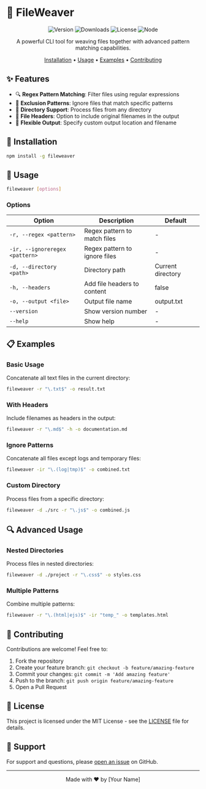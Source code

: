 # 📁 FileWeaver

<div align="center">

![Version](https://img.shields.io/npm/v/fileweaver)
![Downloads](https://img.shields.io/npm/dm/fileweaver)
![License](https://img.shields.io/npm/l/fileweaver)
![Node](https://img.shields.io/node/v/fileweaver)

A powerful CLI tool for weaving files together with advanced pattern matching capabilities.

[Installation](#installation) •
[Usage](#usage) •
[Examples](#examples) •
[Contributing](#contributing)

</div>

## ✨ Features

- 🔍 **Regex Pattern Matching**: Filter files using regular expressions
- 🚫 **Exclusion Patterns**: Ignore files that match specific patterns
- 📂 **Directory Support**: Process files from any directory
- 📑 **File Headers**: Option to include original filenames in the output
- 🎯 **Flexible Output**: Specify custom output location and filename

## 🚀 Installation

```bash
npm install -g fileweaver
```

## 🔧 Usage

```bash
fileweaver [options]
```

### Options

| Option | Description | Default |
|--------|-------------|---------|
| `-r, --regex <pattern>` | Regex pattern to match files | - |
| `-ir, --ignoreregex <pattern>` | Regex pattern to ignore files | - |
| `-d, --directory <path>` | Directory path | Current directory |
| `-h, --headers` | Add file headers to content | false |
| `-o, --output <file>` | Output file name | output.txt |
| `--version` | Show version number | - |
| `--help` | Show help | - |

## 📋 Examples

### Basic Usage

Concatenate all text files in the current directory:
```bash
fileweaver -r "\.txt$" -o result.txt
```

### With Headers

Include filenames as headers in the output:
```bash
fileweaver -r "\.md$" -h -o documentation.md
```

### Ignore Patterns

Concatenate all files except logs and temporary files:
```bash
fileweaver -ir "\.(log|tmp)$" -o combined.txt
```

### Custom Directory

Process files from a specific directory:
```bash
fileweaver -d ./src -r "\.js$" -o combined.js
```

## 🔍 Advanced Usage

### Nested Directories

Process files in nested directories:
```bash
fileweaver -d ./project -r "\.css$" -o styles.css
```

### Multiple Patterns

Combine multiple patterns:
```bash
fileweaver -r "\.(html|ejs)$" -ir "temp_" -o templates.html
```

## 🤝 Contributing

Contributions are welcome! Feel free to:

1. Fork the repository
2. Create your feature branch: `git checkout -b feature/amazing-feature`
3. Commit your changes: `git commit -m 'Add amazing feature'`
4. Push to the branch: `git push origin feature/amazing-feature`
5. Open a Pull Request

## 📝 License

This project is licensed under the MIT License - see the [LICENSE](LICENSE) file for details.

## 🛟 Support

For support and questions, please [open an issue](https://github.com/yourusername/fileweaver/issues) on GitHub.

---

<div align="center">
Made with ❤️ by [Your Name]
</div>